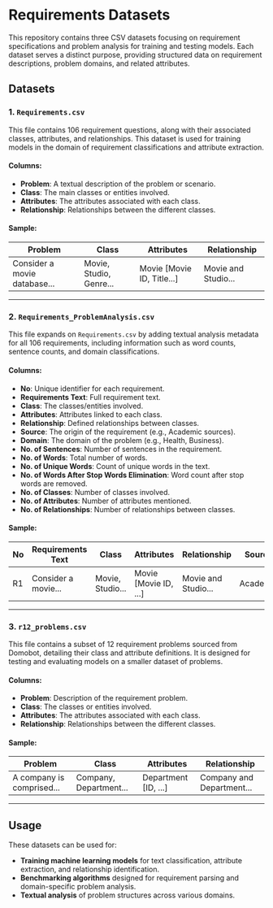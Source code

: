 # Requirements Datasets

This repository contains three CSV datasets focusing on requirement specifications and problem analysis for training and testing models. Each dataset serves a distinct purpose, providing structured data on requirement descriptions, problem domains, and related attributes.

## Datasets

### 1. `Requirements.csv`
This file contains 106 requirement questions, along with their associated classes, attributes, and relationships. This dataset is used for training models in the domain of requirement classifications and attribute extraction.

#### Columns:
- **Problem**: A textual description of the problem or scenario.
- **Class**: The main classes or entities involved.
- **Attributes**: The attributes associated with each class.
- **Relationship**: Relationships between the different classes.

#### Sample:
| Problem | Class | Attributes | Relationship |
|---------|-------|------------|--------------|
| Consider a movie database... | Movie, Studio, Genre... | Movie [Movie ID, Title...] | Movie and Studio... |

---

### 2. `Requirements_ProblemAnalysis.csv`
This file expands on `Requirements.csv` by adding textual analysis metadata for all 106 requirements, including information such as word counts, sentence counts, and domain classifications. 

#### Columns:
- **No**: Unique identifier for each requirement.
- **Requirements Text**: Full requirement text.
- **Class**: The classes/entities involved.
- **Attributes**: Attributes linked to each class.
- **Relationship**: Defined relationships between classes.
- **Source**: The origin of the requirement (e.g., Academic sources).
- **Domain**: The domain of the problem (e.g., Health, Business).
- **No. of Sentences**: Number of sentences in the requirement.
- **No. of Words**: Total number of words.
- **No. of Unique Words**: Count of unique words in the text.
- **No. of Words After Stop Words Elimination**: Word count after stop words are removed.
- **No. of Classes**: Number of classes involved.
- **No. of Attributes**: Number of attributes mentioned.
- **No. of Relationships**: Number of relationships between classes.

#### Sample:
| No | Requirements Text | Class | Attributes | Relationship | Source | Domain | No. of Sentences |
|----|-------------------|-------|------------|--------------|--------|--------|------------------|
| R1 | Consider a movie... | Movie, Studio... | Movie [Movie ID, ...] | Movie and Studio... | Academic | Entertainment | 14 |

---

### 3. `r12_problems.csv`
This file contains a subset of 12 requirement problems sourced from Domobot, detailing their class and attribute definitions. It is designed for testing and evaluating models on a smaller dataset of problems.

#### Columns:
- **Problem**: Description of the requirement problem.
- **Class**: The classes or entities involved.
- **Attributes**: The attributes associated with each class.
- **Relationship**: Relationships between the different classes.

#### Sample:
| Problem | Class | Attributes | Relationship |
|---------|-------|------------|--------------|
| A company is comprised... | Company, Department... | Department [ID, ...] | Company and Department... |

---

## Usage

These datasets can be used for:
- **Training machine learning models** for text classification, attribute extraction, and relationship identification.
- **Benchmarking algorithms** designed for requirement parsing and domain-specific problem analysis.
- **Textual analysis** of problem structures across various domains.



